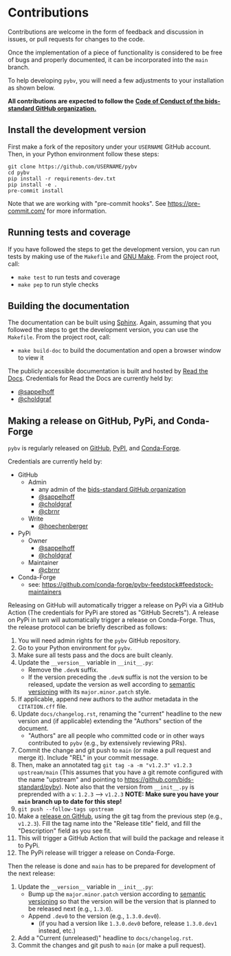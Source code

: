 # Contributions

Contributions are welcome in the form of feedback and discussion in issues,
or pull requests for changes to the code.

Once the implementation of a piece of functionality is considered to be free of
bugs and properly documented, it can be incorporated into the `main` branch.

To help developing `pybv`,
you will need a few adjustments to your installation as shown below.

**All contributions are expected to follow the**
[**Code of Conduct of the bids-standard GitHub organization.**](https://github.com/bids-standard/.github/blob/master/CODE_OF_CONDUCT.md)

## Install the development version

First make a fork of the repository under your `USERNAME` GitHub account.
Then, in your Python environment follow these steps:

```Shell
git clone https://github.com/USERNAME/pybv
cd pybv
pip install -r requirements-dev.txt
pip install -e .
pre-commit install
```

Note that we are working with "pre-commit hooks".
See https://pre-commit.com/ for more information.

## Running tests and coverage

If you have followed the steps to get the development version,
you can run tests by making use of the `Makefile` and
[GNU Make](https://www.gnu.org/software/make/).
From the project root, call:

- `make test` to run tests and coverage
- `make pep` to run style checks

## Building the documentation

The documentation can be built using [Sphinx](https://www.sphinx-doc.org).
Again, assuming that you followed the steps to get the development version,
you can use the `Makefile`.
From the project root, call:

- `make build-doc` to build the documentation and open a browser window to view it

The publicly accessible documentation is built and hosted by
[Read the Docs](https://readthedocs.org/).
Credentials for Read the Docs are currently held by:

- [@sappelhoff](https://github.com/sappelhoff/)
- [@choldgraf](https://github.com/choldgraf/)


## Making a release on GitHub, PyPi, and Conda-Forge

`pybv` is regularly released on
[GitHub](https://github.com/bids-standard/pybv/releases),
[PyPI](https://pypi.org/project/pybv/),
and [Conda-Forge](https://anaconda.org/conda-forge/pybv).

Credentials are currently held by:

- GitHub
    - Admin
      - any admin of the [bids-standard GitHub organization](https://github.com/bids-standard)
      - [@sappelhoff](https://github.com/sappelhoff/)
      - [@choldgraf](https://github.com/choldgraf/)
      - [@cbrnr](https://github.com/cbrnr/)
    - Write
      - [@hoechenberger](https://github.com/hoechenberger/)
- PyPi
    - Owner
        - [@sappelhoff](https://github.com/sappelhoff/)
        - [@choldgraf](https://github.com/choldgraf/)
    - Maintainer
        - [@cbrnr](https://github.com/cbrnr/)
- Conda-Forge
    - see: https://github.com/conda-forge/pybv-feedstock#feedstock-maintainers

Releasing on GitHub will automatically trigger a release on PyPi via a GitHub Action
(The credentials for PyPi are stored as "GitHub Secrets").
A release on PyPi in turn will automatically trigger a release on Conda-Forge.
Thus, the release protocol can be briefly described as follows:

1. You will need admin rights for the `pybv` GitHub repository.
1. Go to your Python environment for `pybv`.
1. Make sure all tests pass and the docs are built cleanly.
1. Update the `__version__` variable in `__init__.py`:
    - Remove the `.devN` suffix.
    - If the version preceding the `.devN` suffix is not the version to be
      released, update the version as well according to
      [semantic versioning](https://semver.org/) with its `major.minor.patch`
      style.
1. If applicable, append new authors to the author metadata in the `CITATION.cff` file.
1. Update `docs/changelog.rst`, renaming the "current" headline to the new
   version and (if applicable) extending the "Authors" section of the document.
    - "Authors" are all people who committed code or in other ways contributed
      to `pybv` (e.g., by extensively reviewing PRs).
1. Commit the change and git push to `main` (or make a pull request and merge it).
   Include "REL" in your commit message.
1. Then, make an annotated tag `git tag -a -m "v1.2.3" v1.2.3 upstream/main` (This
   assumes that you have a git remote configured with the name "upstream" and
   pointing to https://github.com/bids-standard/pybv). Note also that the
   version from `__init__.py` is preprended with a `v`: `1.2.3` --> `v1.2.3`
   **NOTE: Make sure you have your `main` branch up to date for this step!**
1. `git push --follow-tags upstream`
1. Make a [release on GitHub](https://help.github.com/en/articles/creating-releases),
   using the git tag from the previous step (e.g., `v1.2.3`).
   Fill the tag name into the "Release title" field, and fill the "Description" field
   as you see fit.
1. This will trigger a GitHub Action that will build the package and release it to PyPi.
1. The PyPi release will trigger a release on Conda-Forge.

Then the release is done and `main` has to be prepared for development of
the next release:

1. Update the `__version__` variable in `__init__.py`:
    - Bump up the `major.minor.patch` version according to
      [semantic versioning](https://semver.org/) so that the version will be
      the version that is planned to be released next (e.g., `1.3.0`).
    - Append `.dev0` to the version (e.g., `1.3.0.dev0`).
        - (if you had a version like `1.3.0.dev0` before, release `1.3.0.dev1` instead, etc.)
1. Add a "Current (unreleased)" headline to `docs/changelog.rst`.
1. Commit the changes and git push to `main` (or make a pull request).
